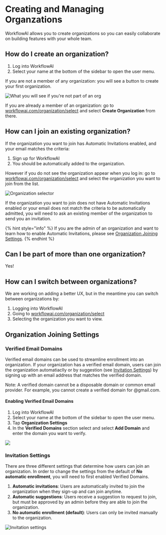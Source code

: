 # Creating and Managing Organzations

WorkflowAI allows you to create organizations so you can easily collaborate on building features with your whole team. 

## How do I create an organization?

1. Log into WorkflowAI
2. Select your name at the bottom of the sidebar to open the user menu.

If you are not a member of any organization: you will see a button to create your first organization.

![What you will see if you're not part of an org](</docs/assets/images/create-an-org.png>)

If you are already a member of an organization: go to [workflowai.com/organization/select](https://workflowai.com/organization/select) and select **Create Organization** from there.


## How can I join an existing organization?


If the organization you want to join has Automatic Invitations enabled, and your email matches the criteria:

1. Sign up for WorkflowAI
2. You should be automatically added to the organization.

However if you do not see the organization appear when you log in: go to [workflowai.com/organization/select](https://workflowai.com/organization/select) and select the organization you want to join from the list.

![Organization selector](</docs/assets/images/select-an-org.png>)

If the organization you want to join does not have Automatic Invitations enabled or your email does not match the criteria to be automatically admitted, you will need to ask an existing member of the organization to send you an invitation.

{% hint style="info" %}
If you are the admin of an organization and want to learn how to enable Automatic Invitations, please see [Organization Joining Settings](#organization-joining-settings).
{% endhint %}

## Can I be part of more than one organization?

Yes!

## How can I switch between organizations?

We are working on adding a better UX, but in the meantime you can switch between organizations by: 

1. Logging into WorkflowAI
2. Going to [workflowai.com/organization/select](https://workflowai.com/organization/select)
3. Selecting the organization you want to view.

## Organization Joining Settings 

### Verified Email Domains

Verified email domains can be used to streamline enrollment into an organization. If your organization has a verified email domain, users can join the organization automatiaclly or by suggestion (see [Invitation Settings](#invitation-settings)) by signing up with an email address that matches the verified domain.

Note: A verified domain cannot be a disposable domain or common email provider. For example, you cannot create a verified domain for @gmail.com.

#### Enabling Verified Email Domains
1. Log into WorkflowAI
2. Select your name at the bottom of the sidebar to open the user menu.
3. Tap **Organization Settings** 
4. In the **Verified Domains** section select and select **Add Domain** and enter the domain you want to verify.

![](</docs/assets/images/verify-domain.png>)

### Invitation Settings

There are three different settings that determine how users can join an organization. In order to change the settings from the default of **No automatic enrollment**, you will need to first enabled Verified Domains.

1. **Automatic invitations**: Users are automatically invited to join the organization when they sign-up and can join anytime.
2. **Automatic suggestions**: Users receive a suggestion to request to join, but must be approved by an admin before they are able to join the organization.
3. **No automatic enrollment (default)**: Users can only be invited manually to the organization.

![Invitation settings](</docs/assets/images/invitation-settings.png>)
